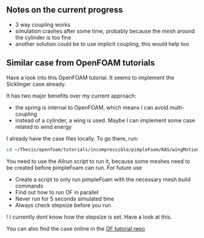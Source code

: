 ## Notes on the current progress

- 3 way coupling works
- simulation crashes after some time, probably because the mesh around the cylinder is too fine
- another solution could be to use implicit coupling, this would help too

## Similar case from OpenFOAM tutorials

Have a look into this OpenFOAM tutorial. It seems to implement the Sicklinger case already. 

It has two major benefits over my current approach:
- the spring is internal to OpenFOAM, which means I can avoid multi-coupling
- instead of a cylinder, a wing is used. Maybe I can implement some case related to wind energy

I already have the case files locally. To go there, run:

```bash
cd ~/Thesis/openfoam/tutorials/incompressible/pimpleFoam/RAS/wingMotion/wingMotion2D_pimpleFoam
```

You need to use the Allrun script to run it, because some meshes need to be created before pimpleFoam can run. For future use

- Create a script to only run pimpleFoam with the necessary mesh build commands
- Find out how to run OF in parallel
- Never run for 5 seconds simulated time
- Always check stepsize before you run

! I currently dont know how the stepsize is set. Have a look at this.

You can also find the case online in the [OF tutorial repo](https://github.com/OpenFOAM/OpenFOAM-6/tree/master/tutorials/incompressible/pimpleFoam/RAS/wingMotion)
